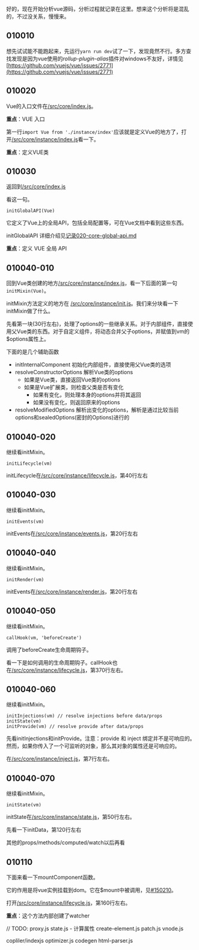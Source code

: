 好的，现在开始分析vue源码，分析过程就记录在这里。想来这个分析将是混乱的，不过没关系，慢慢来。

## 010010
想先试试能不能跑起来，先运行````yarn run dev````试了一下，发现竟然不行。多方查找发现是因为vue使用的*rollup-plugin-alias*插件对windows不友好，详情见[https://github.com/vuejs/vue/issues/2771](https://github.com/vuejs/vue/issues/2771)

## 010020
Vue的入口文件在[/src/core/index.js](../src/core/index.js)。

**重点**：VUE 入口

第一行````import Vue from './instance/index'````应该就是定义Vue的地方了，打开[/src/core/instance/index.js](../src/core/instance/index.js)看一下。

**重点**：定义VUE类

## 010030
返回到[/src/core/index.js](../src/core/index.js)

看这一句。
````
initGlobalAPI(Vue)
````
它定义了Vue上的全局API，包括全局配置等，可在Vue文档中看到这些东西。

initGlobalAPI 详细介绍见[记录020-core-global-api.md](./记录020-core-global-api.md#020005)

**重点**：定义 VUE 全局 API

## 010040-010
回到Vue类创建的地方[/src/core/instance/index.js](../src/core/instance/index.js)，看一下后面的第一句````initMixin(Vue)````。

initMixin方法定义的地方在 [/src/core/instance/init.js](../src/core/instance/init.js#145)。我们来分块看一下initMixin做了什么。

先看第一块(30行左右)，处理了options的一些继承关系。对于内部组件，直接使用父Vue类的东西。对于自定义组件，将动态合并父子options，并赋值到vm的$options属性上。

下面的是几个辅助函数
* initInternalComponent 初始化内部组件，直接使用父Vue类的选项
* resolveConstructorOptions 解析Vue类的options
  * 如果是Vue类，直接返回Vue类的options
  * 如果是Vue扩展类，则检查父类是否有变化
    * 如果有变化，则处理本身的options并将其返回
    * 如果没有变化，则返回原来的options
* resolveModifiedOptions 解析出变化的options，解析是通过比较当前options和sealedOptions(密封的Options)进行的

## 010040-020
继续看initMixin。
````
initLifecycle(vm)
````

initLifecycle在[/src/core/instance/lifecycle.js](../src/core/instance/lifecycle.js)，第40行左右

## 010040-030
继续看initMixin。
````
initEvents(vm)
````

initEvents在[/src/core/instance/events.js](../src/core/instance/events.js)，第20行左右

## 010040-040
继续看initMixin。
````
initRender(vm)
````
initEvents在[/src/core/instance/render.js](../src/core/instance/render.js)，第20行左右

## 010040-050
继续看initMixin。
````
callHook(vm, 'beforeCreate')
````
调用了beforeCreate生命周期钩子。

看一下是如何调用的生命周期钩子。callHook也在[/src/core/instance/lifecycle.js](../src/core/instance/lifecycle.js)，第370行左右。

## 010040-060
继续看initMixin。
````
initInjections(vm) // resolve injections before data/props
initState(vm)
initProvide(vm) // resolve provide after data/props
````

先看initInjections和initProvide。注意：provide 和 inject 绑定并不是可响应的。然而，如果你传入了一个可监听的对象，那么其对象的属性还是可响应的。

在[/src/core/instance/inject.js](../src/core/instance/inject.js)，第7行左右。

## 010040-070
继续看initMixin。
````
initState(vm)
````

initState在[/src/core/instance/state.js](../src/core/instance/state.js)，第50行左右。

先看一下initData，第120行左右

其他的props/methods/computed/watch以后再看

## 010110
下面来看一下mountComponent函数。

它的作用是将vue实例挂载到dom。它在$mount中被调用，见[#150210](./记录150-platforms.md#150210)。

打开[/src/core/instance/lifecycle.js](../src/core/instance/lifecycle.js)，第160行左右。

**重点**：这个方法内部创建了watcher



// TODO:
proxy.js
state.js - 计算属性
create-element.js
patch.js
vnode.js

copliler/indexjs
optimizer.js
codegen
html-parser.js

















